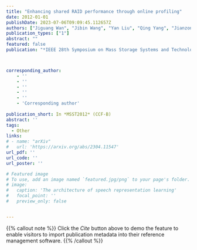 ```yaml
---
title: "Enhancing shared RAID performance through online profiling"
date: 2012-01-01
publishDate: 2023-07-06T09:09:45.112657Z
authors: ["Jiguang Wan", "Jibin Wang", "Yan Liu", "Qing Yang", "Jianzong Wang", "Changsheng Xie"]
publication_types: ["1"]
abstract: ""
featured: false
publication: "*IEEE 28th Symposium on Mass Storage Systems and Technologies*"



corresponding_author:
    - ''
    - ''
    - ''
    - ''
    - ''
    - 'Corresponding author'
  
publication_short: In *MSST2012* (CCF-B)
abstract: ''
tags:
  - Other
links:
# - name: "arXiv"
#   url: 'https://arxiv.org/abs/2304.11547'
url_pdf: ''
url_code: ''
url_poster: ''

# Featured image
# To use, add an image named `featured.jpg/png` to your page's folder.
# image:
#   caption: 'The architecture of speech representation learning'
#   focal_point: ''
#   preview_only: false


---
```


{{% callout note %}}
Click the _Cite_ button above to demo the feature to enable visitors to import publication metadata into their reference management software.
{{% /callout %}}



